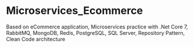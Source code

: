 # Microservices_Ecommerce
Based on eCommerce application, Microservices practice with .Net Core 7, RabbitMQ, MongoDB, Redis, PostgreSQL, SQL Server, Repository Pattern, Clean Code architecture
